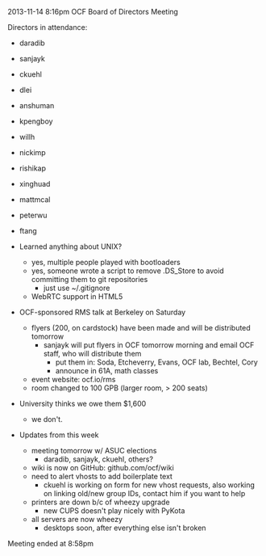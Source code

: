 2013-11-14 8:16pm
OCF Board of Directors Meeting

Directors in attendance:
- daradib
- sanjayk
- ckuehl
- dlei
- anshuman
- kpengboy
- willh
- nickimp
- rishikap
- xinghuad
- mattmcal
- peterwu
- ftang

- Learned anything about UNIX?
  - yes, multiple people played with bootloaders
  - yes, someone wrote a script to remove .DS_Store to avoid committing them to
    git repositories
    - just use ~/.gitignore
  - WebRTC support in HTML5
- OCF-sponsored RMS talk at Berkeley on Saturday
  - flyers (200, on cardstock) have been made and will be distributed
    tomorrow
    - sanjayk will put flyers in OCF tomorrow morning and email OCF
      staff, who will distribute them
      - put them in: Soda, Etcheverry, Evans, OCF lab, Bechtel, Cory
      - announce in 61A, math classes
  - event website: ocf.io/rms
  - room changed to 100 GPB (larger room, > 200 seats)
- University thinks we owe them $1,600
  - we don't.
- Updates from this week
  - meeting tomorrow w/ ASUC elections
    - daradib, sanjayk, ckuehl, others?
  - wiki is now on GitHub: github.com/ocf/wiki
  - need to alert vhosts to add boilerplate text
    - ckuehl is working on form for new vhost requests, also working on linking
      old/new group IDs, contact him if you want to help
  - printers are down b/c of wheezy upgrade
    - new CUPS doesn't play nicely with PyKota
  - all servers are now wheezy
    - desktops soon, after everything else isn't broken

Meeting ended at 8:58pm

